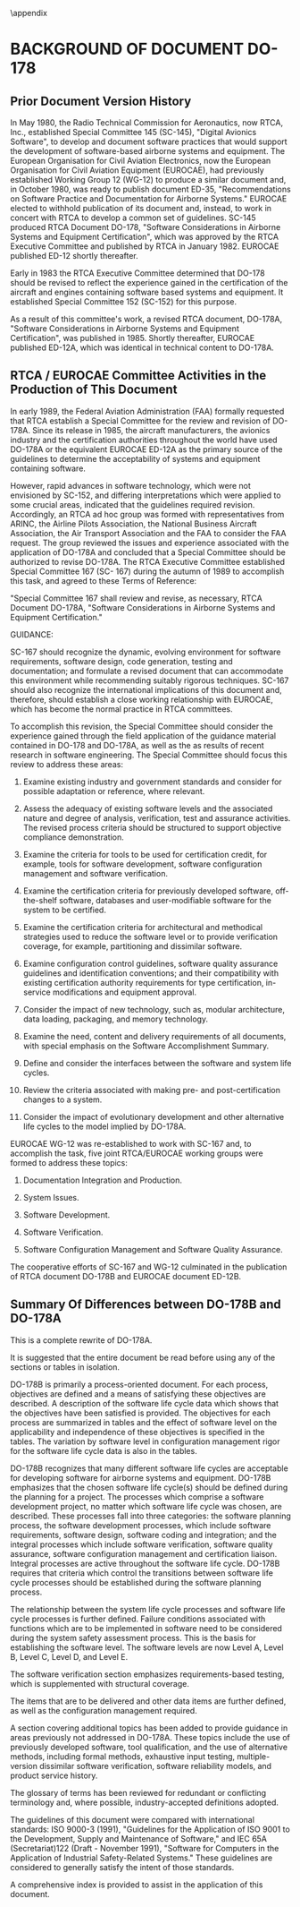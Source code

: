 \appendix

# BACKGROUND OF DOCUMENT DO-178

## Prior Document Version History

In May 1980, the Radio Technical Commission for Aeronautics, now RTCA, Inc., established Special Committee 145 (SC-145), "Digital Avionics Software", to develop and document software practices that would support the development of software-based airborne systems and equipment. The European Organisation for Civil Aviation Electronics, now the European Organisation for Civil Aviation Equipment (EUROCAE), had previously established Working Group 12 (WG-12) to produce a similar document and, in October 1980, was ready to publish document ED-35, "Recommendations on Software Practice and Documentation for Airborne Systems." EUROCAE elected to withhold publication of its document and, instead, to work in concert with RTCA to develop a common set of guidelines. SC-145 produced RTCA Document DO-178, "Software Considerations in Airborne Systems and Equipment Certification", which was approved by the RTCA Executive Committee and published by RTCA in January 1982. EUROCAE published ED-12 shortly thereafter.

Early in 1983 the RTCA Executive Committee determined that DO-178 should be revised to reflect the experience gained in the certification of the aircraft and engines containing software based systems and equipment. It established Special Committee 152 (SC-152) for this purpose.

As a result of this committee's work, a revised RTCA document, DO-178A, "Software Considerations in Airborne Systems and Equipment Certification", was published in 1985. Shortly thereafter, EUROCAE published ED-12A, which was identical in technical content to DO-178A.

## RTCA / EUROCAE Committee Activities in the Production of This Document

In early 1989, the Federal Aviation Administration (FAA) formally requested that RTCA establish a Special Committee for the review and revision of DO-178A. Since its release in 1985, the aircraft manufacturers, the avionics industry and the certification authorities throughout the world have used DO-178A or the equivalent EUROCAE ED-12A as the primary source of the guidelines to determine the acceptability of systems and equipment containing software.

However, rapid advances in software technology, which were not envisioned by SC-152, and differing interpretations which were applied to some crucial areas, indicated that the guidelines required revision. Accordingly, an RTCA ad hoc group was formed with representatives from ARINC, the Airline Pilots Association, the National Business Aircraft Association, the Air Transport Association and the FAA to consider the FAA request. The group reviewed the issues and experience associated with the application of DO-178A and concluded that a Special Committee should be authorized to revise DO-178A. The RTCA Executive Committee established Special Committee 167 (SC- 167) during the autumn of 1989 to accomplish this task, and agreed to these Terms of Reference:

"Special Committee 167 shall review and revise, as necessary, RTCA Document DO-178A, "Software Considerations in Airborne Systems and Equipment Certification."

GUIDANCE:

SC-167 should recognize the dynamic, evolving environment for software requirements, software design, code generation, testing and documentation; and formulate a revised document that can accommodate this environment while recommending suitably rigorous techniques. SC-167 should also recognize the international implications of this document and, therefore, should establish a close working relationship with EUROCAE, which has become the normal practice in RTCA committees.

To accomplish this revision, the Special Committee should consider the experience gained through the field application of the guidance material contained in DO-178 and DO-178A, as well as the as results of recent research in software engineering. The Special Committee should focus this review to address these areas:

   1. Examine existing industry and government standards and consider for possible adaptation or reference, where relevant.

   2. Assess the adequacy of existing software levels and the associated nature and degree of analysis, verification, test and assurance activities. The revised process criteria should be structured to support objective compliance demonstration.

   3. Examine the criteria for tools to be used for certification credit, for example, tools for software development, software configuration management and software verification.

   4. Examine the certification criteria for previously developed software, off-the-shelf software, databases and user-modifiable software for the system to be certified.

   5. Examine the certification criteria for architectural and methodical strategies used to reduce the software level or to provide verification coverage, for example, partitioning and dissimilar software.

   6. Examine configuration control guidelines, software quality assurance guidelines and identification conventions; and their compatibility with existing certification authority requirements for type certification, in-service modifications and equipment approval.

   7. Consider the impact of new technology, such as, modular architecture, data loading, packaging, and memory technology.

   8. Examine the need, content and delivery requirements of all documents, with special emphasis on the Software Accomplishment Summary.

   9. Define and consider the interfaces between the software and system life cycles.

   10. Review the criteria associated with making pre- and post-certification changes to a system.

   11. Consider the impact of evolutionary development and other alternative life cycles to the model implied by DO-178A.

EUROCAE WG-12 was re-established to work with SC-167 and, to accomplish the task, five joint RTCA/EUROCAE working groups were formed to address these topics:

   1. Documentation Integration and Production.

   2. System Issues.

   3. Software Development.

   4. Software Verification.

   5. Software Configuration Management and Software Quality Assurance.

The cooperative efforts of SC-167 and WG-12 culminated in the publication of RTCA document DO-178B and EUROCAE document ED-12B.

## Summary Of Differences between DO-178B and DO-178A

This is a complete rewrite of DO-178A.

It is suggested that the entire document be read before using any of the sections or tables in isolation.

DO-178B is primarily a process-oriented document. For each process, objectives are defined and a means of satisfying these objectives are described. A description of the software life cycle data which shows that the objectives have been satisfied is provided. The objectives for each process are summarized in tables and the effect of software level on the applicability and independence of these objectives is specified in the tables. The variation by software level in configuration management rigor for the software life cycle data is also in the tables.

DO-178B recognizes that many different software life cycles are acceptable for developing software for airborne systems and equipment. DO-178B emphasizes that the chosen software life cycle(s) should be defined during the planning for a project. The processes which comprise a software development project, no matter which software life cycle was chosen, are described. These processes fall into three categories: the software planning process, the software development processes, which include software requirements, software design, software coding and integration; and the integral processes which include software verification, software quality assurance, software configuration management and certification liaison. Integral processes are active throughout the software life cycle. DO-178B requires that criteria which control the transitions between software life cycle processes should be established during the software planning process.

The relationship between the system life cycle processes and software life cycle processes is further defined. Failure conditions associated with functions which are to be implemented in software need to be considered during the system safety assessment process. This is the basis for establishing the software level. The software levels are now Level A, Level B, Level C, Level D, and Level E.

The software verification section emphasizes requirements-based testing, which is supplemented with structural coverage.

The items that are to be delivered and other data items are further defined, as well as the configuration management required.

A section covering additional topics has been added to provide guidance in areas previously not addressed in DO-178A. These topics include the use of previously developed software, tool qualification, and the use of alternative methods, including formal methods, exhaustive input testing, multiple-version dissimilar software verification, software reliability models, and product service history.

The glossary of terms has been reviewed for redundant or conflicting terminology and, where possible, industry-accepted definitions adopted.

The guidelines of this document were compared with international standards: ISO 9000-3 (1991), "Guidelines for the Application of ISO 9001 to the Development, Supply and Maintenance of Software," and IEC 65A (Secretariat)122 (Draft - November 1991), "Software for Computers in the Application of Industrial Safety-Related Systems." These guidelines are considered to generally satisfy the intent of those standards.

A comprehensive index is provided to assist in the application of this document.
